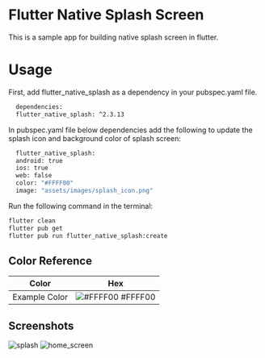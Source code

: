 # Flutter Native Splash Screen

This is a sample app for building native splash screen in flutter.

# Usage

First, add flutter_native_splash as a dependency in your pubspec.yaml file.

```bash
  dependencies:
  flutter_native_splash: ^2.3.13
```

In pubspec.yaml file below dependencies add the following to update the splash icon and background color of splash screen: 
```bash
  flutter_native_splash:
  android: true
  ios: true
  web: false
  color: "#FFFF00"
  image: "assets/images/splash_icon.png"
```
Run the following command in the terminal: 
```bash
flutter clean
flutter pub get
flutter pub run flutter_native_splash:create
```
## Color Reference

| Color             | Hex                                                                |
| ----------------- | ------------------------------------------------------------------ |
| Example Color | ![#FFFF00](https://via.placeholder.com/10/0a192f?text=+) #FFFF00|

## Screenshots
![splash](https://github.com/Neelambansal/splash_screen_flutter/assets/20795058/8e909730-95ed-443b-a81a-1ea9f0acf127)
![home_screen](https://github.com/Neelambansal/splash_screen_flutter/assets/20795058/f447174a-bfab-4365-8ac5-edc1534da96f)

